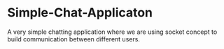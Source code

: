 # Simple-Chat-Applicaton
A very simple chatting application where we are using socket concept to build communication between different users.

